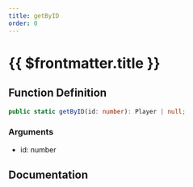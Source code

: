 ```yaml
---
title: getByID
order: 0
---
```


# {{ $frontmatter.title }}

## Function Definition

```ts
public static getByID(id: number): Player | null;
```

### Arguments

* id: number

## Documentation

<!--@include: ./parts/getByID.md-->

